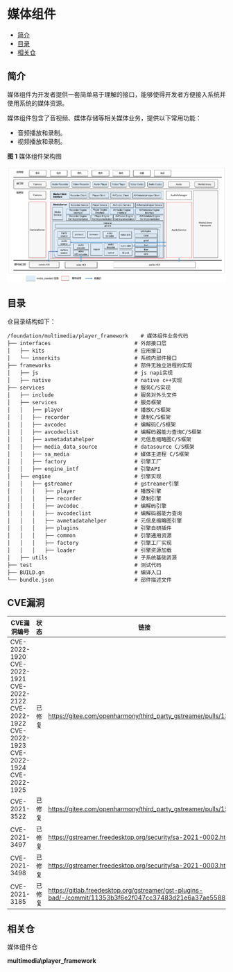 # 媒体组件<a name="ZH-CN_TOPIC_0000001147574647"></a>

-   [简介](#section1158716411637)
-   [目录](#section161941989596)
-   [相关仓](#section1533973044317)

## 简介<a name="section1158716411637"></a>

媒体组件为开发者提供一套简单易于理解的接口，能够使得开发者方便接入系统并使用系统的媒体资源。

媒体组件包含了音视频、媒体存储等相关媒体业务，提供以下常用功能：

-   音频播放和录制。
-   视频播放和录制。

**图 1**  媒体组件架构图<a name="fig99659301300"></a>


![](figures/zh-cn_image_0000001105973932.png)

## 目录<a name="section161941989596"></a>

仓目录结构如下：

```
/foundation/multimedia/player_framework    # 媒体组件业务代码
├── interfaces                           # 外部接口层
│   ├── kits                             # 应用接口
│   └── innerkits                        # 系统内部件接口
├── frameworks                           # 部件无独立进程的实现
│   ├── js                               # js napi实现
│   ├── native                           # native c++实现
├── services                             # 服务C/S实现
│   ├── include                          # 服务对外头文件
│   ├── services                         # 服务框架
│   │   ├── player                       # 播放C/S框架
│   │   ├── recorder                     # 录制C/S框架
│   │   ├── avcodec                      # 编解码C/S框架
│   │   ├── avcodeclist                  # 编解码器能力查询C/S框架
│   │   ├── avmetadatahelper             # 元信息缩略图C/S框架
│   │   ├── media_data_source            # datasource C/S框架
│   │   ├── sa_media                     # 媒体主进程 C/S框架
│   │   ├── factory                      # 引擎工厂
│   │   ├── engine_intf                  # 引擎API
│   ├── engine                           # 引擎实现
│   │   ├── gstreamer                    # gstreamer引擎
│   │   │   ├── player                   # 播放引擎
│   │   │   ├── recorder                 # 录制引擎
│   │   │   ├── avcodec                  # 编解码引擎
│   │   │   ├── avcodeclist              # 编解码器能力查询
│   │   │   ├── avmetadatahelper         # 元信息缩略图引擎
│   │   │   ├── plugins                  # 引擎自研插件
│   │   │   ├── common                   # 引擎通用资源
│   │   │   ├── factory                  # 引擎工厂实现
│   │   │   ├── loader                   # 引擎资源加载
│   ├── utils                            # 子系统基础资源
├── test                                 # 测试代码
├── BUILD.gn                             # 编译入口
└── bundle.json                          # 部件描述文件
```
## CVE漏洞
| CVE漏洞编号    | 状态 | 链接 |
| ------------- | --- | ------------- |
| CVE-2022-1920 CVE-2022-1921 CVE-2022-2122 CVE-2022-1922 CVE-2022-1923 CVE-2022-1924 CVE-2022-1925 | 已修复 | https://gitee.com/openharmony/third_party_gstreamer/pulls/132 |
| CVE-2021-3522 | 已修复 | https://gitee.com/openharmony/third_party_gstreamer/pulls/151 |
| CVE-2021-3497 | 已修复 | https://gstreamer.freedesktop.org/security/sa-2021-0002.html |
| CVE-2021-3498 | 已修复 | https://gstreamer.freedesktop.org/security/sa-2021-0003.html |
| CVE-2021-3185 | 已修复 | https://gitlab.freedesktop.org/gstreamer/gst-plugins-bad/-/commit/11353b3f6e2f047cc37483d21e6a37ae558896bc |

## 相关仓<a name="section1533973044317"></a>

媒体组件仓

**multimedia\player_framework**

